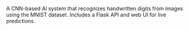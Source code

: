 A CNN-based AI system that recognizes handwritten digits from images using the MNIST dataset. Includes a Flask API and web UI for live predictions.
